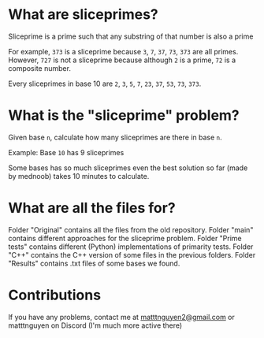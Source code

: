 # What are sliceprimes?

Sliceprime is a prime such that any substring of that number is also a prime

For example, `373` is a sliceprime because `3`, `7`, `37`, `73`, `373` are all primes. However, `727` is not a sliceprime because although `2` is a prime, `72` is a composite number.

Every sliceprimes in base 10 are `2`, `3`, `5`, `7`, `23`, `37`, `53`, `73`, `373`.

# What is the "sliceprime" problem?

Given base `n`, calculate how many sliceprimes are there in base `n`.

Example: Base `10` has 9 sliceprimes

Some bases has so much sliceprimes even the best solution so far (made by mednoob) takes 10 minutes to calculate.

# What are all the files for?

Folder "Original" contains all the files from the old repository.
Folder "main" contains different approaches for the sliceprime problem.
Folder "Prime tests" contains different (Python) implementations of primarity tests.
Folder "C++" contains the C++ version of some files in the previous folders.
Folder "Results" contains .txt files of some bases we found.

# Contributions

If you have any problems, contact me at matttnguyen2@gmail.com or matttnguyen on Discord (I'm much more active there)
